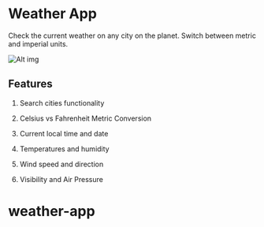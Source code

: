 # Weather App

Check the current weather on any city on the planet. Switch between metric and imperial units.

![Alt img](https://i.pinimg.com/originals/7c/8f/8d/7c8f8d6c1d31299983169c717250ee9c.png "WeatherApp")

## Features

1. Search cities functionality

2. Celsius vs Fahrenheit Metric Conversion

3. Current local time and date

4. Temperatures and humidity

5. Wind speed and direction

6. Visibility and Air Pressure


# weather-app
